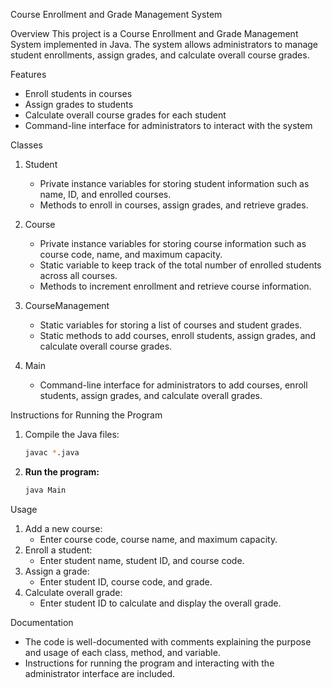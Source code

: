 Course Enrollment and Grade Management System

Overview
This project is a Course Enrollment and Grade Management System implemented in Java. The system allows administrators to manage student enrollments, assign grades, and calculate overall course grades.

Features
- Enroll students in courses
- Assign grades to students
- Calculate overall course grades for each student
- Command-line interface for administrators to interact with the system

Classes
1. Student
    - Private instance variables for storing student information such as name, ID, and enrolled courses.
    - Methods to enroll in courses, assign grades, and retrieve grades.

2. Course
    - Private instance variables for storing course information such as course code, name, and maximum capacity.
    - Static variable to keep track of the total number of enrolled students across all courses.
    - Methods to increment enrollment and retrieve course information.

3. CourseManagement
    - Static variables for storing a list of courses and student grades.
    - Static methods to add courses, enroll students, assign grades, and calculate overall course grades.

4. Main
    - Command-line interface for administrators to add courses, enroll students, assign grades, and calculate overall grades.

 Instructions for Running the Program
1. Compile the Java files:
   ```bash
   javac *.java
   
2. **Run the program:**
   ```bash
   java Main

 Usage
1. Add a new course:
   - Enter course code, course name, and maximum capacity.
2. Enroll a student:
   - Enter student name, student ID, and course code.
3. Assign a grade:
   - Enter student ID, course code, and grade.
4. Calculate overall grade:
   - Enter student ID to calculate and display the overall grade.

Documentation
- The code is well-documented with comments explaining the purpose and usage of each class, method, and variable.
- Instructions for running the program and interacting with the administrator interface are included.
